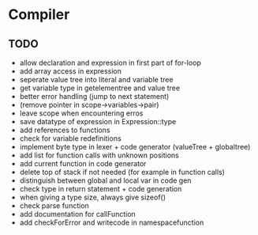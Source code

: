 # Compiler

## TODO

- allow declaration and expression in first part of for-loop
- add array access in expression
- seperate value tree into literal and variable tree
- get variable type in getelementree and value tree
- better error handling (jump to next statement)
- (remove pointer in scope->variables->pair)
- leave scope when encountering erros
- save datatype of expression in Expression::type
- add references to functions
- check for variable redefinitions
- implement byte type in lexer + code generator (valueTree + globaltree)
- add list for function calls with unknown positions
- add current function in code generator
- delete top of stack if not needed (for example in function calls)
- distinguish between global and local var in code gen
- check type in return statement + code generation
- when giving a type size, always give sizeof()
- check parse function
- add documentation for callFunction
- add checkForError and writecode in namespacefunction